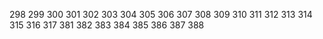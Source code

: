 298
299
300
301
302
303
304
305
306
307
308
309
310
311
312
313
314
315
316
317
381
382
383
384
385
386
387
388
